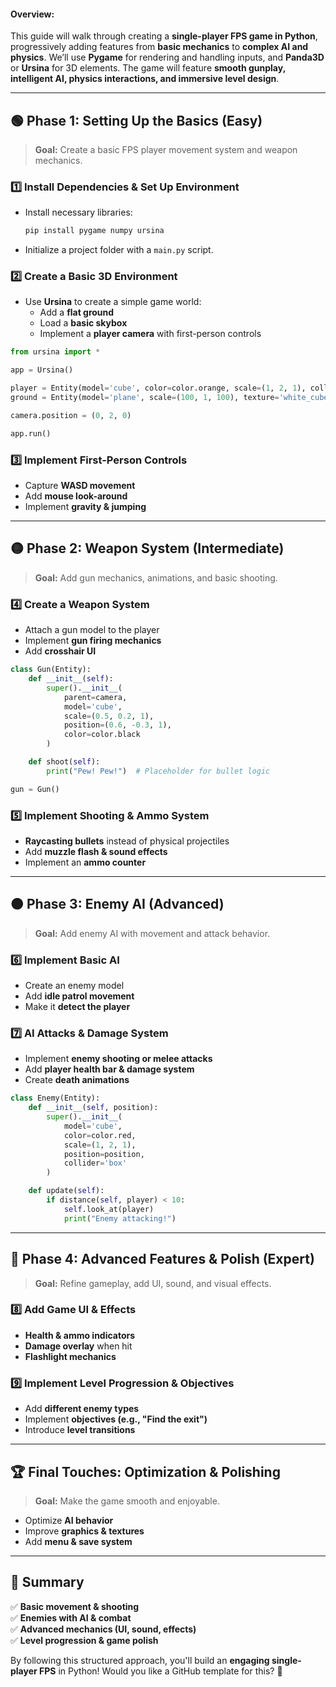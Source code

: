 #### **Overview:**  
This guide will walk through creating a **single-player FPS game in Python**, progressively adding features from **basic mechanics** to **complex AI and physics**. We’ll use **Pygame** for rendering and handling inputs, and **Panda3D** or **Ursina** for 3D elements. The game will feature **smooth gunplay, intelligent AI, physics interactions, and immersive level design**.  

---

## **🟢 Phase 1: Setting Up the Basics (Easy)**  
> **Goal:** Create a basic FPS player movement system and weapon mechanics.  

### **1️⃣ Install Dependencies & Set Up Environment**  
- Install necessary libraries:  
  ```sh
  pip install pygame numpy ursina
  ```
- Initialize a project folder with a `main.py` script.  

### **2️⃣ Create a Basic 3D Environment**  
- Use **Ursina** to create a simple game world:  
  - Add a **flat ground**  
  - Load a **basic skybox**  
  - Implement a **player camera** with first-person controls  

```python
from ursina import *

app = Ursina()

player = Entity(model='cube', color=color.orange, scale=(1, 2, 1), collider='box')
ground = Entity(model='plane', scale=(100, 1, 100), texture='white_cube', collider='box')

camera.position = (0, 2, 0)

app.run()
```

### **3️⃣ Implement First-Person Controls**  
- Capture **WASD movement**  
- Add **mouse look-around**  
- Implement **gravity & jumping**  

---

## **🟡 Phase 2: Weapon System (Intermediate)**  
> **Goal:** Add gun mechanics, animations, and basic shooting.  

### **4️⃣ Create a Weapon System**  
- Attach a gun model to the player  
- Implement **gun firing mechanics**  
- Add **crosshair UI**  

```python
class Gun(Entity):
    def __init__(self):
        super().__init__(
            parent=camera,
            model='cube',
            scale=(0.5, 0.2, 1),
            position=(0.6, -0.3, 1),
            color=color.black
        )

    def shoot(self):
        print("Pew! Pew!")  # Placeholder for bullet logic

gun = Gun()
```

### **5️⃣ Implement Shooting & Ammo System**  
- **Raycasting bullets** instead of physical projectiles  
- Add **muzzle flash & sound effects**  
- Implement an **ammo counter**  

---

## **🟠 Phase 3: Enemy AI (Advanced)**  
> **Goal:** Add enemy AI with movement and attack behavior.  

### **6️⃣ Implement Basic AI**  
- Create an enemy model  
- Add **idle patrol movement**  
- Make it **detect the player**  

### **7️⃣ AI Attacks & Damage System**  
- Implement **enemy shooting or melee attacks**  
- Add **player health bar & damage system**  
- Create **death animations**  

```python
class Enemy(Entity):
    def __init__(self, position):
        super().__init__(
            model='cube',
            color=color.red,
            scale=(1, 2, 1),
            position=position,
            collider='box'
        )

    def update(self):
        if distance(self, player) < 10:
            self.look_at(player)
            print("Enemy attacking!")
```

---

## **🔴 Phase 4: Advanced Features & Polish (Expert)**  
> **Goal:** Refine gameplay, add UI, sound, and visual effects.  

### **8️⃣ Add Game UI & Effects**  
- **Health & ammo indicators**  
- **Damage overlay** when hit  
- **Flashlight mechanics**  

### **9️⃣ Implement Level Progression & Objectives**  
- Add **different enemy types**  
- Implement **objectives (e.g., "Find the exit")**  
- Introduce **level transitions**  

---

## **🏆 Final Touches: Optimization & Polishing**  
> **Goal:** Make the game smooth and enjoyable.  

- Optimize **AI behavior**  
- Improve **graphics & textures**  
- Add **menu & save system**  

---

## **📌 Summary**  
✅ **Basic movement & shooting**  
✅ **Enemies with AI & combat**  
✅ **Advanced mechanics (UI, sound, effects)**  
✅ **Level progression & game polish**  

By following this structured approach, you'll build an **engaging single-player FPS** in Python! Would you like a GitHub template for this? 🚀
